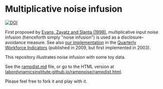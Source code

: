 # Multiplicative noise infusion

[![DOI](https://zenodo.org/badge/1116351.svg)](10.5281/zenodo.1116351)

First proposed by [Evans, Zayatz and Slanta (1998)](http://www.jos.nu/Articles/abstract.asp?article=144537), multiplicative input noise infusion (henceforth simply "noise infusion") is used as a disclosure-avoidance measure. See also [our implementation](https://ideas.repec.org/h/nbr/nberch/0485.html) in the [Quarterly Workforce Indicators](http://lehd.ces.census.gov/data) (published in 2009, but first implemented in 2003).

This repository illustrates noise infusion with some toy data. 

See the [rampdist.md](rampdist.md) file, or go to the HTML version at [labordynamicsinstitute.github.io/rampnoise/rampdist.html](https://labordynamicsinstitute.github.io/rampnoise/rampdist.html).

Please feel free to fork it and play with it.

